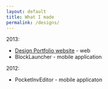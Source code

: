 ```yaml
---
layout: default
title: What I made
permalink: /designs/
---
```


2013: 
 - [Design Portfolio website](portfolio.html) - web
 - BlockLauncher - mobile application

2012:
 - PocketInvEditor - mobile applicaton
